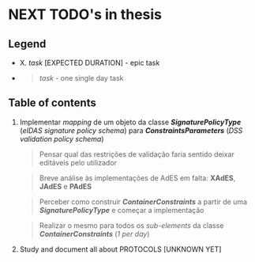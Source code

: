 # NEXT TODO's in thesis


## Legend

 * X. *task* [EXPECTED DURATION] - epic task
 * > *task* - one single day task

## Table of contents

1. Implementar *mapping* de um objeto da classe ***SignaturePolicyType*** (*eIDAS signature policy schema*) para ***ConstraintsParameters*** (*DSS validation policy schema*)
    > Pensar qual das restrições de validação faria sentido deixar editáveis pelo utilizador

    > Breve análise às implementações de AdES em falta: **XAdES**, **JAdES** e **PAdES**

    > Perceber como construir ***ContainerConstraints*** a partir de uma ***SignaturePolicyType*** e começar a implementação

    > Realizar o mesmo para todos os *sub-elements* da classe ***ContainerConstraints*** (*1 per day*)

 
2. Study and document all about PROTOCOLS [UNKNOWN YET]